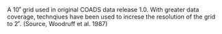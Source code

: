 A 10˚ grid used in original COADS data release 1.0. With greater data coverage, technqiues have been used to increse the resolution of the grid to 2˚. (Source, Woodruff et al. 1987)